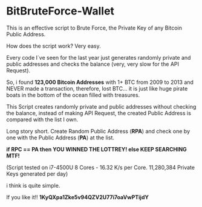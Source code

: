 # BitBruteForce-Wallet
This is an effective script to Brute Force, the Private Key of any Bitcoin Public Address.

How does the script work? 
Very easy.

Every code I´ve seen for the last year just generates randomly private and public addresses and checks the balance (very, very slow for the API Request).

So, i found **123,000 Bitcoin Addresses** with 1+ BTC from 2009 to 2013 and NEVER made a transaction, therefore, lost BTC... it is just like huge pirate boats in the bottom of the ocean filled with treasures.

This Script creates randomly private and public addresses without checking the balance, instead of making API Request, the created Public Address is compared with the list I own.

Long story short. 
Create Random Public Address (**RPA**) and check one by one with the Public Address (**PA**) at the list.

**if RPC == PA then
	YOU WINNED THE LOTTREY!
else
	KEEP SEARCHING MTF!**
	
(Script tested on i7-4500U 8 Cores - 16.32 K/s per Core. 11,280,384 Private Keys generated per day)

i think is quite simple.

If you like it!! **1KyQXpa1Zke5v94QZV2U77i7oaVwPTijdY**

